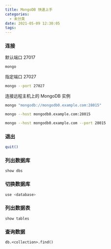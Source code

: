 ```yaml
---
title: MongoDB 快速上手
categories:
  - 未分类
date: 2021-05-09 12:30:05
tags:
---
```

### 连接
默认端口 27017
```bash
mongo
```
指定端口 27027
```bash
mongo --port 27027
```
连接远程主机上的 MongoDB 实例
```bash
mongo "mongodb://mongodb0.example.com:28015"

mongo --host mongodb0.example.com:28015

mongo --host mongodb0.example.com --port 28015

```
### 退出
```bash
quit()
```
### 列出数据库
```
show dbs
```

### 切换数据库
```bash
use <database>
```
### 列出数据表
```
show tables
```
### 查询数据
```
db.<collection>.find()
```
